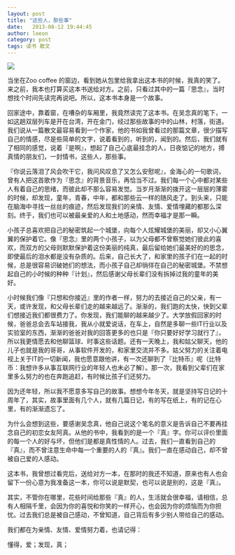 ```yaml
---
layout: post
title: "这些人，那些事"
date:   2013-08-12 19:44:45
author: leeon
category: post
tags: 读书 散文
---
```


<img src="http://img3.douban.com/lpic/s6828981.jpg">

<!-- break -->
当坐在Zoo coffee 的窗边，看到她从包里给我拿出这本书的时候，我真的笑了。来之前，我本也打算买这本书送给对方。之前，只看过其中的一篇『思念』，当时想找个时间先读完再说吧。所以，这本书本身是一个故事。

回家途中，靠着窗，在嘈杂的车厢里，我竟然读完了这本书。在吴念真的笔下，一如这趟双层列车是开在台湾，开在金门，经过那些故事的中的山林，村落，街道。我们说从一篇散文最容易看到一个作家，他的书如我曾看过的那篇文章，很少描写自己的情感，尽是些简单的文字，说着看到的，听到的，闻到的。然后，我们就有了相同的感觉，说着『是啊』，想起了自己心底最挂念的人，日夜惦记的地方，搏真情的朋友们，一封情书，这些人，那些事。


『你说云落泪了风会吹干它，我问风叹息了又怎么安慰呢』，金海心的一句歌词，曾有人把这首歌作为『思念』的背景音乐，再恰当不过。我们每一个心中都对某些人有着自己的思绪，而彼此却不那么容易发觉。当岁月渐渐的拨开这一层层的薄雾的时候，却发现，童年，青春，中年，都和那些云一样的随风走了。到头来，只能在脑海中寻找一丝丝的痕迹，然后发现我们的亲情、友情、爱情埋藏的都那么深刻。终于，我们也可以被最亲爱的人和土地感动，然而幸福才是那一瞬。

小孩子总喜欢把自己的秘密筑起一个城堡，向每个人炫耀城堡的美丽，却又小心翼翼的保护着它。像『思念』里的两个小孩子，以为父母都不曾察觉她们彼此的喜欢，而双方的父母则默默保护着这份美丽的纯真，最后留给她们最美好的的思念，即使最后的泪水都是没有杂质的。后来，自己长大了，和家里的孩子们在一起的时候，总是很容易识破她们的想法，而小孩子自己却徜徉在自己的秘密城堡。不禁想起自己的小时候的种种『计划』，然后感谢父母长辈们没有拆掉过我的童年的美好。

小时候我们像『只想和你接近』里的作者一样，努力的去接近自己的父亲，有一天，或许发现，和父母长辈们走的越来越远了。渐渐的，我们跑的太快，快到父辈们想接近我们都很费力了。你发现，我们能聊的越来越少了。大学放假回家的时候，爸爸总会去车站接我，我从小就爱说话，在车上，自然是多聊一些IT行业以及实验室的东西，渐渐的爸爸对我的回答更多的也只是『你只要好好学习就行了』，所以我更情愿去和他聊篮球、时事这些话题。还有一天晚上，我和姑父聊天，他的儿子也就是我的哥哥，从事软件开发的，和家里交流并不多。姑父努力的关注着电视上关于IT的一切新闻，我也愿意跟他讲，有一次还聊到了『比特币』呢（比特币：我想许多从事互联网行业的年轻人也未必了解）。那一次，我看到父辈们在家里多么努力的也在奔跑追赶，有时候比孩子们还努力。

因为还年轻，所以我不愿意多写自己的故事。想想今年冬天，就是坚持写日记的十周年了，其实，故事里面有几个人，就有几篇日记，有的写在纸上，有的记在心里，有的渐渐遗忘了。

为什么会想到这些，要感谢吴念真，他自己说这个笔名的意义是告诉自己不要再挂念自己的初恋女友阿真。从他的书中，我看到的是一个『真』字。你可以评价里面的每一个人的好与坏，但他们是都是真性情的人。过去，我们一直看到自己的『真』，而不曾注意生命中每一个重要的人的『真』。我们一直在感动自己，却不曾被自己爱的人感动。

这本书，我曾想过看完后，送给对方一本，在那时的我还不知道，原来也有人也会留下一份心意为我准备这一本，你可以说是默契，也可以说是别的，这是『真』。


其实，不管你在哪里，花些时间给那些『真』的人，生活就会很幸福，请相信，总有人相隔千里，会因为你的喜悦和你笑的一样开心，也会因为你的烦恼而为你担忧。过去我们总是被自己感动，不曾知道，自己背后有多少别人带给自己的感动。

我们都在为亲情、友情、爱情努力着，也请记得：

懂得，爱；发现，真；
